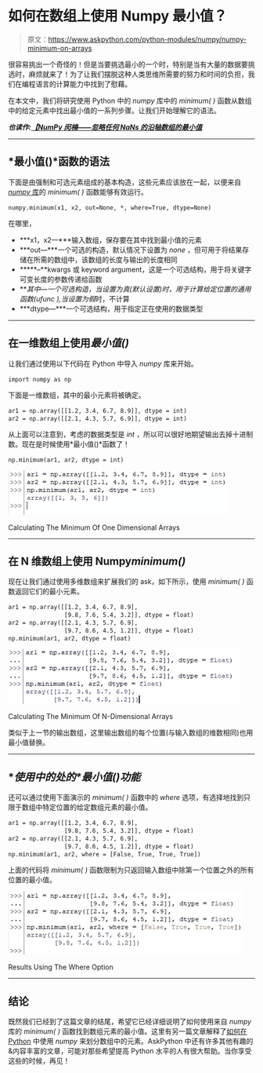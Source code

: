 # 如何在数组上使用 Numpy 最小值？

> 原文：<https://www.askpython.com/python-modules/numpy/numpy-minimum-on-arrays>

很容易挑出一个奇怪的！但是当要挑选最小的一个时，特别是当有大量的数据要挑选时，麻烦就来了！为了让我们摆脱这种人类思维所需要的努力和时间的负担，我们在编程语言的计算能力中找到了慰藉。

在本文中，我们将研究使用 Python 中的 *numpy* 库中的 *minimum( )* 函数从数组中的给定元素中找出最小值的一系列步骤。让我们开始理解它的语法。

***也读作:[【NumPy 闵楠——忽略任何 NaNs 的沿轴数组的最小值](https://www.askpython.com/python-modules/numpy/numpy-nanmin)***

* * *

## ***最小值()*函数**的语法

下面是由强制和可选元素组成的基本构造，这些元素应该放在一起，以便来自 [*numpy* 库](https://www.askpython.com/python-modules/numpy/)的 *minimum( )* 函数能够有效运行。

```
numpy.minimum(x1, x2, out=None, *, where=True, dtype=None)

```

在哪里，

*   ***x1，x2—***输入数组，保存要在其中找到最小值的元素
*   ***out—***一个可选的构造，默认情况下设置为 *none* ，但可用于将结果存储在所需的数组中，该数组的长度与输出的长度相同
*   *****–**kwargs 或 keyword argument，这是一个可选结构，用于将关键字可变长度的参数传递给函数
*   ***其中—***一个可选构造，当设置为*真*(默认设置)时，用于计算给定位置的通用函数(ufunc ),当设置为*假*时，不计算
*   ***dtype—***一个可选结构，用于指定正在使用的数据类型

* * *

## **在一维数组上使用*最小值()***

让我们通过使用以下代码在 Python 中导入 *numpy* 库来开始。

```
import numpy as np

```

下面是一维数组，其中的最小元素将被确定。

```
ar1 = np.array([[1.2, 3.4, 6.7, 8.9]], dtype = int)
ar2 = np.array([[2.1, 4.3, 5.7, 6.9]], dtype = int)

```

从上面可以注意到，考虑的数据类型是 *int* ，所以可以很好地期望输出去掉十进制数。现在是时候使用*最小值()*函数了！

```
np.minimum(ar1, ar2, dtype = int)

```

![Calculating The Minimum Of One Dimensional Arrays](img/776ea0840968da200d0295d47c607c0f.png)

Calculating The Minimum Of One Dimensional Arrays

* * *

## **在 N 维数组上使用 Numpy*minimum()***

现在让我们通过使用多维数组来扩展我们的 ask，如下所示，使用 *minimum( )* 函数返回它们的最小元素。

```
ar1 = np.array([[1.2, 3.4, 6.7, 8.9],
                [9.8, 7.6, 5.4, 3.2]], dtype = float)
ar2 = np.array([[2.1, 4.3, 5.7, 6.9],
                [9.7, 8.6, 4.5, 1.2]], dtype = float)
np.minimum(ar1, ar2, dtype = float)

```

![Calculating The Minimum Of N Dimensional Arrays](img/e5a93967af9337f39e16450f7d47551a.png)

Calculating The Minimum Of N-Dimensional Arrays

类似于上一节的输出数组，这里输出数组的每个位置(与输入数组的维数相同)也用最小值替换。

* * *

## **使用*中的*处的*最小值()*功能**

还可以通过使用下面演示的 *minimum( )* 函数中的 *where* 选项，有选择地找到只限于数组中特定位置的给定数组元素的最小值。

```
ar1 = np.array([[1.2, 3.4, 6.7, 8.9],
                [9.8, 7.6, 5.4, 3.2]], dtype = float)
ar2 = np.array([[2.1, 4.3, 5.7, 6.9],
                [9.7, 8.6, 4.5, 1.2]], dtype = float)
np.minimum(ar1, ar2, where = [False, True, True, True])

```

上面的代码将 *minimum( )* 函数限制为只返回输入数组中除第一个位置之外的所有位置的最小值。

![Results Using The Where Option](img/1833c4340a8e59bfee67f8803eef2a3b.png)

Results Using The Where Option

* * *

## **结论**

既然我们已经到了这篇文章的结尾，希望它已经详细说明了如何使用来自 *numpy* 库的 *minimum( )* 函数找到数组元素的最小值。这里有另一篇文章解释了[如何在 Python](https://www.askpython.com/python-modules/numpy/numpy-divide) 中使用 *numpy* 来划分数组中的元素。AskPython 中还有许多其他有趣的&内容丰富的文章，可能对那些希望提高 Python 水平的人有很大帮助。当你享受这些的时候，再见！